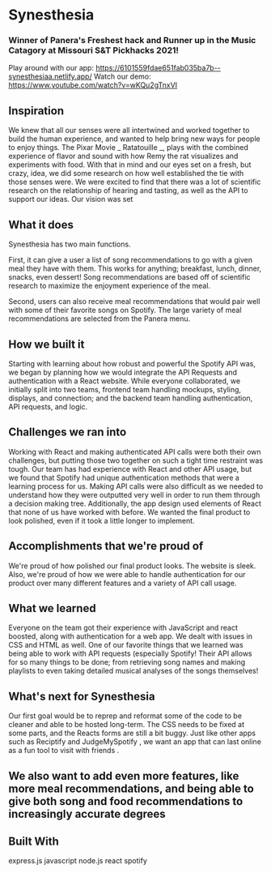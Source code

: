 # Synesthesia
### Winner of Panera's Freshest hack and Runner up in the Music Catagory at Missouri S&T Pickhacks 2021!
Play around with our app: https://6101559fdae651fab035ba7b--synesthesiaa.netlify.app/
Watch our demo: https://www.youtube.com/watch?v=wKQu2gTnxVI

## Inspiration
We knew that all our senses were all intertwined and worked together to build the human experience, and wanted to help bring new ways for people to enjoy things. The Pixar Movie _ Ratatouille _, plays with the combined experience of flavor and sound with how Remy the rat visualizes and experiments with food. With that in mind and our eyes set on a fresh, but crazy, idea, we did some research on how well established the tie with those senses were. We were excited to find that there was a lot of scientific research on the relationship of hearing and tasting, as well as the API to support our ideas. Our vision was set

## What it does
Synesthesia has two main functions.

First, it can give a user a list of song recommendations to go with a given meal they have with them. This works for anything; breakfast, lunch, dinner, snacks, even dessert! Song recommendations are based off of scientific research to maximize the enjoyment experience of the meal.

Second, users can also receive meal recommendations that would pair well with some of their favorite songs on Spotify. The large variety of meal recommendations are selected from the Panera menu.

## How we built it
Starting with learning about how robust and powerful the Spotify API was, we began by planning how we would integrate the API Requests and authentication with a React website. While everyone collaborated, we initially split into two teams, frontend team handling mockups, styling, displays, and connection; and the backend team handling authentication, API requests, and logic.

## Challenges we ran into
Working with React and making authenticated API calls were both their own challenges, but putting those two together on such a tight time restraint was tough. Our team has had experience with React and other API usage, but we found that Spotify had unique authentication methods that were a learning process for us. Making API calls were also difficult as we needed to understand how they were outputted very well in order to run them through a decision making tree. Additionally, the app design used elements of React that none of us have worked with before. We wanted the final product to look polished, even if it took a little longer to implement.

## Accomplishments that we're proud of
We're proud of how polished our final product looks. The website is sleek. Also, we're proud of how we were able to handle authentication for our product over many different features and a variety of API call usage.

## What we learned
Everyone on the team got their experience with JavaScript and react boosted, along with authentication for a web app. We dealt with issues in CSS and HTML as well. One of our favorite things that we learned was being able to work with API requests (especially Spotify! Their API allows for so many things to be done; from retrieving song names and making playlists to even taking detailed musical analyses of the songs themselves!

## What's next for Synesthesia
Our first goal would be to reprep and reformat some of the code to be cleaner and able to be hosted long-term. The CSS needs to be fixed at some parts, and the Reacts forms are still a bit buggy. Just like other apps such as Reciptify and JudgeMySpotify , we want an app that can last online as a fun tool to visit with friends .

## We also want to add even more features, like more meal recommendations, and being able to give both song and food recommendations to increasingly accurate degrees

## Built With
express.js
javascript
node.js
react
spotify
